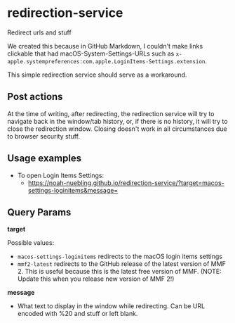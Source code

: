 # redirection-service

Redirect urls and stuff

We created this because in GitHub Markdown, I couldn't make links clickable that had macOS-System-Settings-URLs such as `x-apple.systempreferences:com.apple.LoginItems-Settings.extension`.

This simple redirection service should serve as a workaround.

## Post actions

At the time of writing, after redirecting, the redirection service will try to navigate back in the window/tab history, or, if there is no history, it will try to close the redirection window. Closing doesn't work in all circumstances due to browser security stuff.

## Usage examples

- To open Login Items Settings:
  - https://noah-nuebling.github.io/redirection-service/?target=macos-settings-loginitems&message=

## Query Params

**target**

Possible values:

- `macos-settings-loginitems` redirects to the macOS login items settings
- `mmf2-latest` redirects to the GitHub release of the latest version of MMF 2. This is useful because this is the latest free version of MMF. (NOTE: Update this when you release new version of MMF 2!)

**message**
- What text to display in the window while redirecting. Can be URL encoded with %20 and stuff or left blank.
